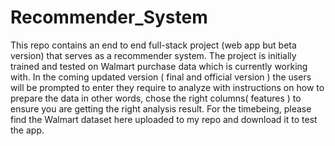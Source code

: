 # Recommender_System
This repo contains an end to end full-stack project (web app but beta version) that serves as a recommender system. The project is initially trained and tested on Walmart purchase data which is currently working with. In the coming updated version ( final and official version ) the users will be prompted to enter they require to analyze with instructions on how to prepare the data in other words, chose the right columns( features ) to ensure you are getting the right analysis result.
For the timebeing, please find the Walmart dataset here uploaded to my repo and download it to test the app.

